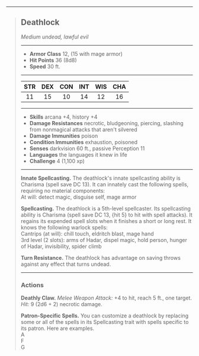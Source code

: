 ***
> ## Deathlock
> *Medium undead, lawful evil*
> 
> ***
> 
> - **Armor Class** 12, (15 with mage armor)
> - **Hit Points** 36 (8d8)
> - **Speed** 30 ft.
> 
> ***
> 
> |STR|DEX|CON|INT|WIS|CHA|
> |:---:|:---:|:---:|:---:|:---:|:---:|
> |11|15|10|14|12|16|
> 
> ***
> 
> - **Skills** arcana +4, history +4
> - **Damage Resistances** necrotic, bludgeoning, piercing, slashing from nonmagical attacks that aren't silvered
> - **Damage Immunities** poison
> - **Condition Immunities** exhaustion, poisoned
> - **Senses** darkvision 60 ft., passive Perception 11
> - **Languages** the languages it knew in life
> - **Challenge** 4 (1,100 xp)
> 
> ***
> 
> **Innate Spellcasting.** The deathlock's innate spellcasting ability is Charisma (spell save DC 13). It can innately cast the following spells, requiring no material components:  
> At will: detect magic, disguise self, mage armor
> 
> **Spellcasting.** The deathlock is a 5th-level spellcaster. Its spellcasting ability is Charisma (spell save DC 13, {hit 5} to hit with spell attacks). It regains its expended spell slots when it finishes a short or long rest. It knows the following warlock spells:  
> Cantrips (at will): chill touch, eldritch blast, mage hand  
> 3rd level (2 slots): arms of Hadar, dispel magic, hold person, hunger of Hadar, invisibility, spider climb
> 
> **Turn Resistance.** The deathlock has advantage on saving throws against any effect that turns undead.
> 
> ***
> 
> ### Actions
> **Deathly Claw.** *Melee Weapon Attack:* +4 to hit, reach 5 ft., one target. *Hit:* 9 (2d6 + 2) necrotic damage.
> 
> **Patron-Specific Spells.** You can customize a deathlock by replacing some or all of the spells in its Spellcasting trait with spells specific to its patron. Here are examples.  
> A  
> F  
> G